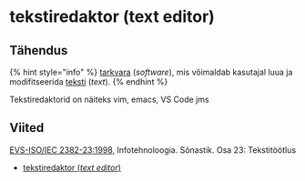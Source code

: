 # tekstiredaktor \(text editor\)

## Tähendus

{% hint style="info" %}
[tarkvara](tarkvara-software.md) \(_software_\), mis võimaldab kasutajal luua ja modifitseerida [teksti](tekst-text.md) \(_text_\).
{% endhint %}

Tekstiredaktorid on näiteks vim, emacs, VS Code jms

## Viited

[EVS-ISO/IEC 2382-23:1998](https://www.evs.ee/et/evs-iso-iec-2382-23-1998), Infotehnoloogia. Sõnastik. Osa 23: Tekstitöötlus

* [tekstiredaktor \(_text editor_\)](http://www.eki.ee/dict/its/index.cgi?Q=D5019D6E-6C03-1014-88DC-FC5F0DBED45A&F=GUID&C01=1&C02=0&C10=1)

